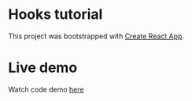 # Hooks tutorial

This project was bootstrapped with [Create React App](https://github.com/facebook/create-react-app).

# Live demo
Watch code demo [here](www.skylab-react-hooks-tuto.surge.sh)
